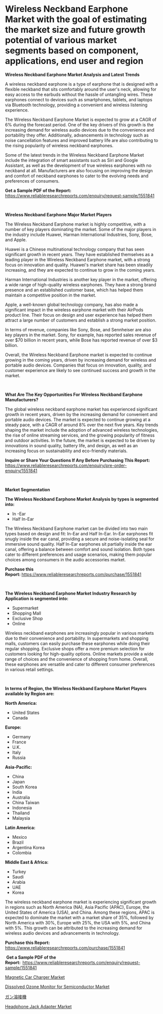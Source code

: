 <p><h1>Wireless Neckband Earphone Market with the goal of estimating the market size and future growth potential of various market segments based on component, applications, end user and region</h1></p><p><strong>Wireless Neckband Earphone Market Analysis and Latest Trends</strong></p>
<p><p>A wireless neckband earphone is a type of earphone that is designed with a flexible neckband that sits comfortably around the user's neck, allowing for easy access to the earbuds without the hassle of untangling wires. These earphones connect to devices such as smartphones, tablets, and laptops via Bluetooth technology, providing a convenient and wireless listening experience.</p><p>The Wireless Neckband Earphone Market is expected to grow at a CAGR of 6% during the forecast period. One of the key drivers of this growth is the increasing demand for wireless audio devices due to the convenience and portability they offer. Additionally, advancements in technology such as noise cancellation features and improved battery life are also contributing to the rising popularity of wireless neckband earphones.</p><p>Some of the latest trends in the Wireless Neckband Earphone Market include the integration of smart assistants such as Siri and Google Assistant, as well as the development of true wireless earphones with no neckband at all. Manufacturers are also focusing on improving the design and comfort of neckband earphones to cater to the evolving needs and preferences of consumers.</p></p>
<p><strong>Get a Sample PDF of the Report:&nbsp;</strong> <a href="https://www.reliableresearchreports.com/enquiry/request-sample/1551841">https://www.reliableresearchreports.com/enquiry/request-sample/1551841</a></p>
<p>&nbsp;</p>
<p><strong>Wireless Neckband Earphone Major Market Players</strong></p>
<p><p>The Wireless Neckband Earphone market is highly competitive, with a number of key players dominating the market. Some of the major players in the industry include Huawei, Harman International Industries, Sony, Bose, and Apple.</p><p>Huawei is a Chinese multinational technology company that has seen significant growth in recent years. They have established themselves as a leading player in the Wireless Neckband Earphone market, with a strong focus on innovation and quality. Huawei's market share has been steadily increasing, and they are expected to continue to grow in the coming years.</p><p>Harman International Industries is another key player in the market, offering a wide range of high-quality wireless earphones. They have a strong brand presence and an established customer base, which has helped them maintain a competitive position in the market.</p><p>Apple, a well-known global technology company, has also made a significant impact in the wireless earphone market with their AirPods product line. Their focus on design and user experience has helped them attract a large number of customers and establish a strong market position.</p><p>In terms of revenue, companies like Sony, Bose, and Sennheiser are also key players in the market. Sony, for example, has reported sales revenue of over $70 billion in recent years, while Bose has reported revenue of over $3 billion.</p><p>Overall, the Wireless Neckband Earphone market is expected to continue growing in the coming years, driven by increasing demand for wireless and portable audio devices. Companies that focus on innovation, quality, and customer experience are likely to see continued success and growth in the market.</p></p>
<p>&nbsp;</p>
<p><strong>What Are The Key Opportunities For Wireless Neckband Earphone Manufacturers?</strong></p>
<p><p>The global wireless neckband earphone market has experienced significant growth in recent years, driven by the increasing demand for convenient and portable audio devices. The market is expected to continue growing at a steady pace, with a CAGR of around 8% over the next five years. Key trends shaping the market include the adoption of advanced wireless technologies, the rise of online streaming services, and the growing popularity of fitness and outdoor activities. In the future, the market is expected to be driven by innovations in sound quality, battery life, and design, as well as an increasing focus on sustainability and eco-friendly materials.</p></p>
<p><strong>Inquire or Share Your Questions If Any Before Purchasing This Report:</strong> <a href="https://www.reliableresearchreports.com/enquiry/pre-order-enquiry/1551841">https://www.reliableresearchreports.com/enquiry/pre-order-enquiry/1551841</a></p>
<p>&nbsp;</p>
<p><strong>Market Segmentation</strong></p>
<p><strong>The Wireless Neckband Earphone Market Analysis by types is segmented into:</strong></p>
<p><ul><li>In -Ear</li><li>Half In-Ear</li></ul></p>
<p><p>The Wireless Neckband Earphone market can be divided into two main types based on design and fit: In-Ear and Half In-Ear. In-Ear earphones fit snugly inside the ear canal, providing a secure and noise-isolating seal for immersive sound quality. Half In-Ear earphones sit partially inside the ear canal, offering a balance between comfort and sound isolation. Both types cater to different preferences and usage scenarios, making them popular choices among consumers in the audio accessories market.</p></p>
<p><strong>Purchase this Report:&nbsp;</strong><a href="https://www.reliableresearchreports.com/purchase/1551841">https://www.reliableresearchreports.com/purchase/1551841</a></p>
<p>&nbsp;</p>
<p><strong>The Wireless Neckband Earphone Market Industry Research by Application is segmented into:</strong></p>
<p><ul><li>Supermarket</li><li>Shopping Mall</li><li>Exclusive Shop</li><li>Online</li></ul></p>
<p><p>Wireless neckband earphones are increasingly popular in various markets due to their convenience and portability. In supermarkets and shopping malls, customers can easily purchase these earphones while doing their regular shopping. Exclusive shops offer a more premium selection for customers looking for high-quality options. Online markets provide a wide range of choices and the convenience of shopping from home. Overall, these earphones are versatile and cater to different consumer preferences in various retail settings.</p></p>
<p>&nbsp;</p>
<p><strong>In terms of Region, the Wireless Neckband Earphone Market Players available by Region are:</strong></p>
<p>
    <p> <strong> North America: </strong>
        <ul>
            <li>United States</li>
            <li>Canada</li>
        </ul>
        </p> 
    <p> <strong> Europe: </strong>
        <ul>
            <li>Germany</li>
            <li>France</li>
            <li>U.K.</li>
            <li>Italy</li>
            <li>Russia</li>
        </ul>
        </p> 
    <p> <strong> Asia-Pacific: </strong>
        <ul>
            <li>China</li>
            <li>Japan</li>
            <li>South Korea</li>
            <li>India</li>
            <li>Australia</li>
            <li>China Taiwan</li>
            <li>Indonesia</li>
            <li>Thailand</li>
            <li>Malaysia</li>
        </ul>
        </p> 
    <p> <strong> Latin America: </strong>
        <ul>
            <li>Mexico</li>
            <li>Brazil</li>
            <li>Argentina Korea</li>
            <li>Colombia</li>
        </ul>
        </p> 
    <p> <strong> Middle East & Africa: </strong>
        <ul>
            <li>Turkey</li>
            <li>Saudi</li>
            <li>Arabia</li>
            <li>UAE</li>
            <li>Korea</li>
        </ul>
    </p>
    </p>
<p><p>The wireless neckband earphone market is experiencing significant growth in regions such as North America (NA), Asia Pacific (APAC), Europe, the United States of America (USA), and China. Among these regions, APAC is expected to dominate the market with a market share of 35%, followed by North America with 30%, Europe with 25%, the USA with 5%, and China with 5%. This growth can be attributed to the increasing demand for wireless audio devices and advancements in technology.</p></p>
<p><strong>Purchase this Report: </strong><a href="https://www.reliableresearchreports.com/purchase/1551841">https://www.reliableresearchreports.com/purchase/1551841</a></p>
<p>&nbsp;<strong>Get a Sample PDF of the Report:&nbsp;&nbsp;</strong><a href="https://www.reliableresearchreports.com/enquiry/request-sample/1551841">https://www.reliableresearchreports.com/enquiry/request-sample/1551841</a></p>
<p><strong></strong></p>
<p><p><a href="https://github.com/zjyglelu/Market-Research-Report-List-1/blob/main/magnetic-car-charger-market.md">Magnetic Car Charger Market</a></p><p><a href="https://issuu.com/reportprime-2/docs/dissolved-ozone-monitor-for-semiconductor-market-s">Dissolved Ozone Monitor for Semiconductor Market</a></p><p><a href="https://medium.com/@elmorunolfsson2023/%E9%8A%83%E6%BA%B6%E6%8E%A5%E6%A9%9F%E5%B8%82%E5%A0%B4-2031%E5%B9%B4%E3%81%BE%E3%81%A7%E3%81%AE%E3%83%88%E3%83%AC%E3%83%B3%E3%83%89-%E4%BA%88%E6%B8%AC-%E7%AB%B6%E4%BA%89%E5%88%86%E6%9E%90-2ffd4212f3fc">ガン溶接機</a></p><p><a href="https://github.com/mbisetmhermsr/Market-Research-Report-List-1/blob/main/headphone-jack-adapter-market.md">Headphone Jack Adapter Market</a></p></p>